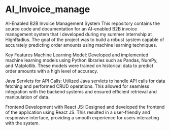 # AI_Invoice_manage
AI-Enabled B2B Invoice Management System
This repository contains the source code and documentation for an AI-enabled B2B invoice management system that I developed during my summer internship at HighRadius. The goal of the project was to build a robust system capable of accurately predicting order amounts using machine learning techniques.

Key Features
Machine Learning Model: Developed and implemented machine learning models using Python libraries such as Pandas, NumPy, and Matplotlib. These models were trained on historical data to predict order amounts with a high level of accuracy.

Java Servlets for API Calls: Utilized Java servlets to handle API calls for data fetching and performed CRUD operations. This allowed for seamless integration with the backend systems and ensured efficient retrieval and manipulation of data.

Frontend Development with React JS: Designed and developed the frontend of the application using React JS. This resulted in a user-friendly and responsive interface, providing a smooth experience for users interacting with the system.
